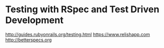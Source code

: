 # Testing with RSpec and Test Driven Development
http://guides.rubyonrails.org/testing.html
https://www.relishapp.com
http://betterspecs.org